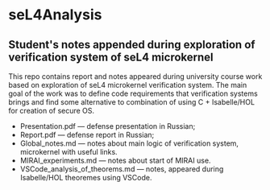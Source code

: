 # seL4Analysis
## Student's notes appended during exploration of verification system of seL4 microkernel

This repo contains report and notes appeared during university course work based on exploration of seL4 microkernel verification system. The main goal of the work was to define code requirements that verification systems brings and find some alternative to combination of using C + Isabelle/HOL for creation of secure OS.
 * Presentation.pdf — defense presentation in Russian;
 * Report.pdf — defense report in Russian;
 * Global_notes.md — notes about main logic of verification system, microkernel with useful links.
 * MIRAI_experiments.md — notes about start of MIRAI use.
 * VSCode_analysis_of_theorems.md — notes, appeared during Isabelle/HOL theoremes using VSCode.
